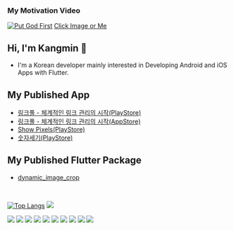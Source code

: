 ### My Motivation Video

[![Put God First](https://i.ytimg.com/vi/BxY_eJLBflk/maxresdefault.jpg)](https://www.youtube.com/watch?v=BxY_eJLBflk&ab_channel=ABOVEINSPIRATION)
[Click Image or Me](https://www.youtube.com/watch?v=BxY_eJLBflk&ab_channel=ABOVEINSPIRATION)

## Hi, I'm Kangmin 👋

- I'm a Korean developer mainly interested in Developing Android and iOS Apps with Flutter.

## My Published App

- [링크풀 - 체계적인 링크 관리의 시작(PlayStore)](https://play.google.com/store/apps/details?id=com.mr.ac_project_app)
- [링크풀 - 체계적인 링크 관리의 시작(AppStore)](https://apps.apple.com/us/app/링크풀-체계적인-링크-관리의-시작/id1644108674)
- [Show Pixels(PlayStore)](https://play.google.com/store/apps/details?id=com.boringkm.color_picker)
- [숫자세기(PlayStore)](https://play.google.com/store/apps/details?id=com.boring.gangmin.counter)

## My Published Flutter Package

- [dynamic_image_crop](https://pub.dev/packages/dynamic_image_crop)

<br/>

[![Top Langs](https://github-readme-stats-git-masterrstaa-rickstaa.vercel.app/api/top-langs/?username=boring-km&layout=compact)](https://github.com/anuraghazra/github-readme-stats)
<a href="https://opgc.me/#/users/boring-km" target="_blank"><img src="https://api.opgc.me/githubs/users/boring-km/tag/?theme=basic" /></a>

<p align="left">
    <img src="https://img.shields.io/badge/-Flutter-0088cc?style=flat&logo=Flutter">
    <img src="https://img.shields.io/badge/-Dart-00AAA0?style=flat&logo=Dart">
    <img src="https://img.shields.io/badge/-Android-FFFFFF?style=flat&logo=Android">
    <img src="https://img.shields.io/badge/-Kotlin-FFFFFF?style=flat&logo=Kotlin">
    <img src="https://img.shields.io/badge/-iOS-FFFFFF?style=flat&logo=Apple&logoColor=black">
    <img src="https://img.shields.io/badge/-Swift-FFFFFF?style=flat&logo=Swift">
    <img src="https://img.shields.io/badge/-Java-FFFFFF?style=flat&logo=OpenJDK&logoColor=black">
    <img src="https://img.shields.io/badge/-Python-1793D1?style=flat&logo=Python&logoColor=white">
    <img src="https://img.shields.io/badge/-Node.js-339933?style=flat&logo=Node.js&logoColor=white">
    <img src="https://img.shields.io/badge/-JavaScript-FCC624?style=flat&logo=Javascript&logoColor=white">
</p>
